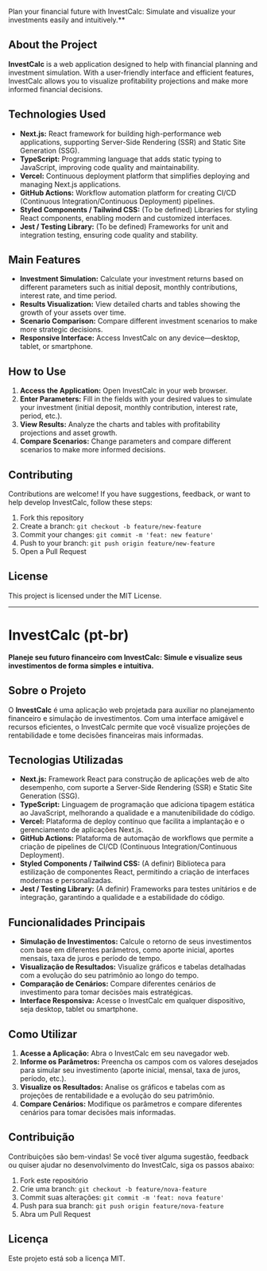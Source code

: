 Plan your financial future with InvestCalc: Simulate and visualize your investments easily and intuitively.**

## About the Project

**InvestCalc** is a web application designed to help with financial planning and investment simulation. With a user-friendly interface and efficient features, InvestCalc allows you to visualize profitability projections and make more informed financial decisions.

## Technologies Used

*   **Next.js:** React framework for building high-performance web applications, supporting Server-Side Rendering (SSR) and Static Site Generation (SSG).
*   **TypeScript:** Programming language that adds static typing to JavaScript, improving code quality and maintainability.
*   **Vercel:** Continuous deployment platform that simplifies deploying and managing Next.js applications.
*   **GitHub Actions:** Workflow automation platform for creating CI/CD (Continuous Integration/Continuous Deployment) pipelines.
*   **Styled Components / Tailwind CSS:** (To be defined) Libraries for styling React components, enabling modern and customized interfaces.
*   **Jest / Testing Library:** (To be defined) Frameworks for unit and integration testing, ensuring code quality and stability.

## Main Features

*   **Investment Simulation:** Calculate your investment returns based on different parameters such as initial deposit, monthly contributions, interest rate, and time period.
*   **Results Visualization:** View detailed charts and tables showing the growth of your assets over time.
*   **Scenario Comparison:** Compare different investment scenarios to make more strategic decisions.
*   **Responsive Interface:** Access InvestCalc on any device—desktop, tablet, or smartphone.

## How to Use

1.  **Access the Application:** Open InvestCalc in your web browser.
2.  **Enter Parameters:** Fill in the fields with your desired values to simulate your investment (initial deposit, monthly contribution, interest rate, period, etc.).
3.  **View Results:** Analyze the charts and tables with profitability projections and asset growth.
4.  **Compare Scenarios:** Change parameters and compare different scenarios to make more informed decisions.

## Contributing

Contributions are welcome! If you have suggestions, feedback, or want to help develop InvestCalc, follow these steps:

1.  Fork this repository
2.  Create a branch: `git checkout -b feature/new-feature`
3.  Commit your changes: `git commit -m 'feat: new feature'`
4.  Push to your branch: `git push origin feature/new-feature`
5.  Open a Pull Request

## License

This project is licensed under the MIT License.

---

# InvestCalc (pt-br)

**Planeje seu futuro financeiro com InvestCalc: Simule e visualize seus investimentos de forma simples e intuitiva.**

## Sobre o Projeto

O **InvestCalc** é uma aplicação web projetada para auxiliar no planejamento financeiro e simulação de investimentos. Com uma interface amigável e recursos eficientes, o InvestCalc permite que você visualize projeções de rentabilidade e tome decisões financeiras mais informadas.

## Tecnologias Utilizadas

*   **Next.js:** Framework React para construção de aplicações web de alto desempenho, com suporte a Server-Side Rendering (SSR) e Static Site Generation (SSG).
*   **TypeScript:** Linguagem de programação que adiciona tipagem estática ao JavaScript, melhorando a qualidade e a manutenibilidade do código.
*   **Vercel:** Plataforma de deploy contínuo que facilita a implantação e o gerenciamento de aplicações Next.js.
*   **GitHub Actions:** Plataforma de automação de workflows que permite a criação de pipelines de CI/CD (Continuous Integration/Continuous Deployment).
*   **Styled Components / Tailwind CSS:** (A definir) Biblioteca para estilização de componentes React, permitindo a criação de interfaces modernas e personalizadas.
*   **Jest / Testing Library:** (A definir) Frameworks para testes unitários e de integração, garantindo a qualidade e a estabilidade do código.

## Funcionalidades Principais

*   **Simulação de Investimentos:** Calcule o retorno de seus investimentos com base em diferentes parâmetros, como aporte inicial, aportes mensais, taxa de juros e período de tempo.
*   **Visualização de Resultados:** Visualize gráficos e tabelas detalhadas com a evolução do seu patrimônio ao longo do tempo.
*   **Comparação de Cenários:** Compare diferentes cenários de investimento para tomar decisões mais estratégicas.
*   **Interface Responsiva:** Acesse o InvestCalc em qualquer dispositivo, seja desktop, tablet ou smartphone.

## Como Utilizar

1.  **Acesse a Aplicação:** Abra o InvestCalc em seu navegador web.
2.  **Informe os Parâmetros:** Preencha os campos com os valores desejados para simular seu investimento (aporte inicial, mensal, taxa de juros, período, etc.).
3.  **Visualize os Resultados:** Analise os gráficos e tabelas com as projeções de rentabilidade e a evolução do seu patrimônio.
4.  **Compare Cenários:** Modifique os parâmetros e compare diferentes cenários para tomar decisões mais informadas.

## Contribuição

Contribuições são bem-vindas! Se você tiver alguma sugestão, feedback ou quiser ajudar no desenvolvimento do InvestCalc, siga os passos abaixo:

1.  Fork este repositório
2.  Crie uma branch: `git checkout -b feature/nova-feature`
3.  Commit suas alterações: `git commit -m 'feat: nova feature'`
4.  Push para sua branch: `git push origin feature/nova-feature`
5.  Abra um Pull Request

## Licença

Este projeto está sob a licença MIT.
